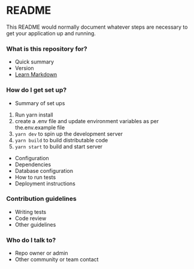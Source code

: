 # README

This README would normally document whatever steps are necessary to get your
application up and running.

### What is this repository for?

- Quick summary
- Version
- [Learn Markdown](https://bitbucket.org/tutorials/markdowndemo)

### How do I get set up?

- Summary of set ups

1. Run yarn install
2. create a .env file and update environment variables as per the.env.example
   file
3. `yarn dev` to spin up the development server
4. `yarn build` to build distributable code
5. `yarn start` to build and start server

- Configuration
- Dependencies
- Database configuration
- How to run tests
- Deployment instructions

### Contribution guidelines

- Writing tests
- Code review
- Other guidelines

### Who do I talk to?

- Repo owner or admin
- Other community or team contact
